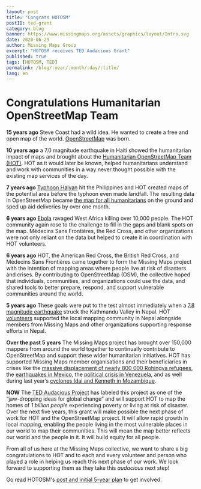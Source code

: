 ```yaml
---
layout: post
title: "Congrats HOTOSM"
postID: ted-grant
category: blog
banner: https://www.missingmaps.org/assets/graphics/layout/Intro.svg
date: 2020-06-29
author: Missing Maps Group
excerpt: "HOTOSM receives TED Audacious Grant"
published: true
tags: [HOTOSM, TED]
permalink: /blog/:year/:month/:day/:title/
lang: en
---
```


# Congratulations Humanitarian OpenStreetMap Team 

**15 years ago** Steve Coast had a wild idea. He wanted to create a free and open map of the world. [OpenStreetMap](http://openstreetmap.org/) was born.
 
**10 years ago** a 7.0 magnitude earthquake in Haiti showed the humanitarian impact of maps and brought about the  [Humanitarian OpenStreetMap Team (HOT)](http://hotosm.org/). HOT as it would later be known, helped humanitarians understand and work with communities in a way never thought possible with the existing map services of the day.
 
**7 years ago** [Typhoon Haiyan](https://wiki.openstreetmap.org/wiki/Typhoon_Haiyan) hit the Philippines and HOT created maps of the potential area before the  typhoon even made landfall. The resulting data in OpenStreetMap became [the map for all humanitarians](https://www.theatlantic.com/technology/archive/2013/11/how-online-mapmakers-are-helping-the-red-cross-save-lives-in-the-philippines/281366/) on the ground and sped up aid deliveries by over one month.

**6 years ago** [Ebola](https://wiki.openstreetmap.org/wiki/2014_West_Africa_Ebola_Response) ravaged West Africa killing over 10,000 people. The HOT community again rose to the challenge to fill in the gaps and blank spots on the map. Médecins Sans Frontières, the Red Cross, and other organizations were not only reliant on the data but helped to create it in coordination with HOT volunteers.

**6 years ago** HOT, the American Red Cross, the British Red Cross, and Médecins Sans Frontières came together to form the Missing Maps project with the intention of mapping areas where people live at risk of disasters and crises. By contributing to OpenStreetMap (OSM), the collective hoped that individuals, communities, and organizations could use the data, and shared tools to better prepare, respond, and support vulnerable communities around the world.
 
**5 years ago** These goals were put to the test almost immediately when a [7.8 magnitude earthquake](https://wiki.openstreetmap.org/wiki/2015_Nepal_earthquake) struck the Kathmandu Valley in Nepal. HOT [volunteers](https://www.wired.co.uk/article/mapping-nepal-after-the-earthquake) supported the local mapping community in Nepal alongside members from Missing Maps and other organizations supporting response efforts in Nepal.
 
**Over the past 5 years** The Missing Maps project has brought over 150,000 mappers from around the world together to continually contribute to OpenStreetMap and support these wider humanitarian initiatives. HOT has supported Missing Maps member organisations and their beneficiaries in crises like the [massive displacement of nearly 800 000 Rohingya refugees](http://k1z.blog.uni-heidelberg.de/2020/01/27/mapping-rohingya-refugee-camps-in-bangladesh-%e2%80%93-an-analysis-using-the-oshdb-api/?fbclid=IwAR3gjUpane83Q5j215jaWD8ILg6Rw8n0Y95pIKlBfDT9EX24gNFyk2ceW-o), the [earthquakes in Mexico](https://wiki.openstreetmap.org/wiki/2017_Mexico_Earthquakes), the [political crisis in Venezuela](https://www.hotosm.org/projects/fosmco-mapping-for-migration-response/), and as well during last year’s [cyclones Idai and Kenneth in Mozambique](https://www.msf.org.uk/article/cyclone-idai-digital-volunteers-help-msfs-response). 

**NOW** The [TED Audacious Project](https://audaciousproject.org/ideas/2020/humanitarian-openstreetmap-te) has labeled this project as one of the “jaw-dropping ideas for global change” and will support HOT to map the homes of *1 billion people* experiencing poverty or living at risk of disaster. Over the next five years, this grant will make possible the next phase of work for HOT and the OpenStreetMap project. It will allow rapid growth in local mapping, enabling the people living in the most vulnerable places in our world to map their communities. This will mean the map better reflects our world and the people in it. It will build equity for all people. 
 
From all of us here at the Missing Maps collective, we want to share a big congratulations to HOT and to each and every volunteer and person who played a role in helping us reach this next phase of our work. We look forward to supporting them as they take this *audacious* next step! 

Go read HOTOSM's [post and initial 5-year plan](https://www.hotosm.org/projects/audacious/) to get involved.

